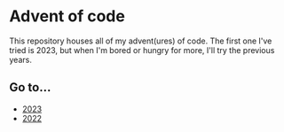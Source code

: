 # Advent of code

This repository houses all of my advent(ures) of code. The first one I've tried is 2023, but when I'm bored or hungry for more, I'll try the previous years.

## Go to...

- [2023](./2023)
- [2022](./2022)

